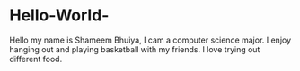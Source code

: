 # Hello-World-

Hello my name is Shameem Bhuiya, I cam a computer science major. I enjoy hanging out and playing basketball with my friends.
I love trying out different food. 
